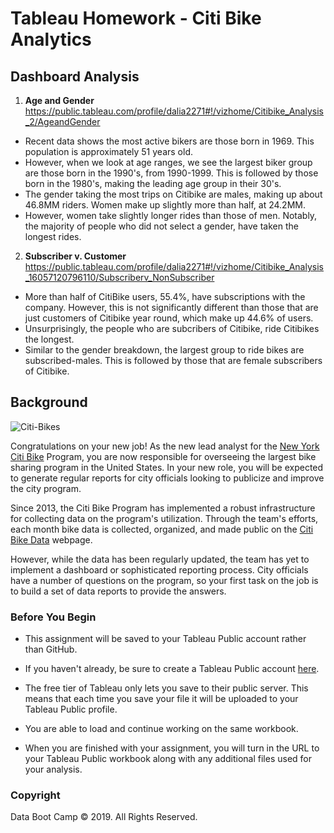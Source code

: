# Tableau Homework - Citi Bike Analytics

## Dashboard Analysis

1. **Age and Gender**
https://public.tableau.com/profile/dalia2271#!/vizhome/Citibike_Analysis_2/AgeandGender

* Recent data shows the most active bikers are those born in 1969. This population is approximately 51 years old. 
* However, when we look at age ranges, we see the largest biker group are those born in the 1990's, from 1990-1999. This is followed by those born in the 1980's, making the leading age group in their 30's. 
* The gender taking the most trips on Citibike are males, making up about 46.8MM riders. Women make up slightly more than half, at 24.2MM. 
* However, women take slightly longer rides than those of men. Notably, the majority of people who did not select a gender, have taken the longest rides. 

2. **Subscriber v. Customer**
https://public.tableau.com/profile/dalia2271#!/vizhome/Citibike_Analysis_16057120796110/Subscriberv_NonSubscriber

* More than half of CitiBike users, 55.4%, have subscriptions with the company. However, this is not significantly different than those that are just customers of Citibike year round, which make up 44.6% of users. 
* Unsurprisingly, the people who are subcribers of Citibike, ride Citibikes the longest.
* Similar to the gender breakdown, the largest group to ride bikes are subscribed-males. This is followed by those that are female subscribers of Citibike.


## Background

![Citi-Bikes](Images/citi-bike-station-bikes.jpg)

Congratulations on your new job! As the new lead analyst for the [New York Citi Bike](https://en.wikipedia.org/wiki/Citi_Bike) Program, you are now responsible for overseeing the largest bike sharing program in the United States. In your new role, you will be expected to generate regular reports for city officials looking to publicize and improve the city program.

Since 2013, the Citi Bike Program has implemented a robust infrastructure for collecting data on the program's utilization. Through the team's efforts, each month bike data is collected, organized, and made public on the [Citi Bike Data](https://www.citibikenyc.com/system-data) webpage.

However, while the data has been regularly updated, the team has yet to implement a dashboard or sophisticated reporting process. City officials have a number of questions on the program, so your first task on the job is to build a set of data reports to provide the answers.

### Before You Begin

* This assignment will be saved to your Tableau Public account rather than GitHub. 

* If you haven't already, be sure to create a Tableau Public account [here](https://public.tableau.com/s/).

* The free tier of Tableau only lets you save to their public server. This means that each time you save your file it will be uploaded to your Tableau Public profile. 

* You are able to load and continue working on the same workbook.

* When you are finished with your assignment, you will turn in the URL to your Tableau Public workbook along with any additional files used for your analysis. 

### Copyright

Data Boot Camp © 2019. All Rights Reserved.
